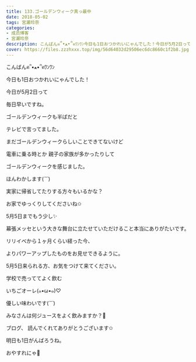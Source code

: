 ```yaml
---
title: 133.ゴールデンウィーク真っ最中
date: 2018-05-02
tags: 宮瀬玲奈
categories: 
- 成员博客
- 宮瀬玲奈
description: こんばんฅ՞•ﻌ•՞ฅﾜﾝﾜﾝ今日も1日おつかれいにゃんでした！今日が5月2日って毎日早いですね。ゴールデンウィークも半ばだとテレビで言ってました。...
cover: https://files.zzzhxxx.top/img/56d64032d29506ec6dc8660c1f2b8.jpg 
---
```





こんばんฅ՞•ﻌ•՞ฅﾜﾝﾜﾝ




今日も1日おつかれいにゃんでした！








今日が5月2日って

毎日早いですね。







ゴールデンウィークも半ばだと

テレビで言ってました。



まだゴールデンウィークらしいことできてないけど

電車に乗る時とか
親子の家族が多かったりして

ゴールデンウィークを感じました。




ほんわかします(*´˘`*)




















実家に帰省してたりする方々もいるかな？



お家でゆっくりしてくださいね✩






















5月5日までもう少し✨





幕張メッセという大きな舞台に立たせていただけること本当にありがたいです。





リリイベから１ヶ月くらい経った今、


よりパワーアップしたものをお見せできるように。










5月5日来られる方、お気をつけて来てください。
































学校で売っててよく飲む

いちごオーレ(๑•ω•๑)♡



優しい味わいです(*´˘`*)










みなさんは何ジュースをよく飲みますか？💓
















ブログ、
読んでくれてありがとうございます✩



明日も1日がんばろうね。




おやすれにゃ💓


